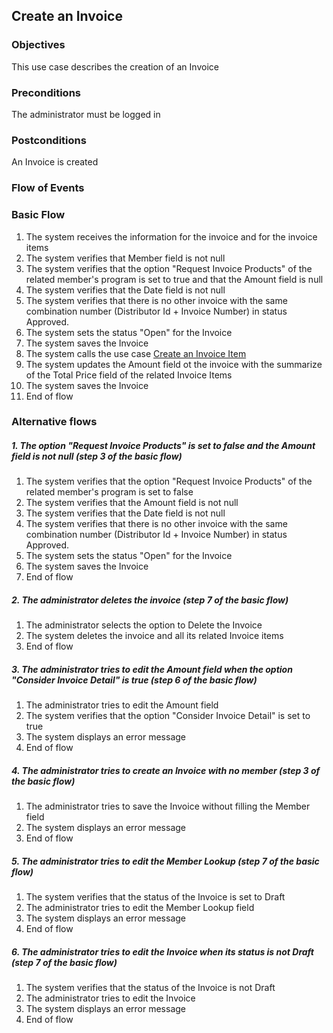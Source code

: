 ## Create an Invoice

### Objectives 
This use case describes the creation of an Invoice

### Preconditions
The administrator must be logged in

### Postconditions
An Invoice is created

### Flow of Events

### Basic Flow

1. The system receives the information for the invoice and for the invoice items 
2. The system verifies that Member field is not null
3. The system verifies that the option "Request Invoice Products" of the related member's program is set to true and that the Amount field is null
4. The system verifies that the Date field is not null
5. The system verifies that there is no other invoice with the same combination number (Distributor Id + Invoice Number) in status Approved.
6. The system sets the status "Open" for the Invoice
7. The system saves the Invoice
8. The system calls the use case [Create an Invoice Item](https://github.com/FieloIncentiveAutomation/fieloprp/blob/develop/doc/UC-PRP-0001-Create%20an%20Invoice%20Item.md)
9. The system updates the Amount field ot the invoice with the summarize of the Total Price field of the related Invoice Items 
10. The system saves the Invoice
11. End of flow

### Alternative flows

##### 1. The option "Request Invoice Products" is set to false and the Amount field is not null (step 3 of the basic flow)
   1. The system verifies that the option "Request Invoice Products" of the related member's program is set to false
   2. The system verifies that the Amount field is not null
   3. The system verifies that the Date field is not null
   4. The system verifies that there is no other invoice with the same combination number (Distributor Id + Invoice Number) in status Approved.
   5. The system sets the status "Open" for the Invoice
   6. The system saves the Invoice
   7. End of flow

##### 2. The administrator deletes the invoice (step 7 of the basic flow)
   1. The administrator selects the option to Delete the Invoice
   2. The system deletes the invoice and all its related Invoice items
   3. End of flow

##### 3. The administrator tries to edit the Amount field when the option "Consider Invoice Detail" is true (step 6 of the basic flow)
   1. The administrator tries to edit the Amount field
   2. The system verifies that the option "Consider Invoice Detail" is set to true
   3. The system displays an error message
   4. End of flow
   
##### 4. The administrator tries to create an Invoice with no member (step 3 of the basic flow)
   1. The administrator tries to save the Invoice without filling the Member field
   2. The system displays an error message
   3. End of flow

##### 5. The administrator tries to edit the Member Lookup (step 7 of the basic flow)
   1. The system verifies that the status of the Invoice is set to Draft
   2. The administrator tries to edit the Member Lookup field
   4. The system displays an error message
   5. End of flow

##### 6. The administrator tries to edit the Invoice when its status is not Draft (step 7 of the basic flow)
   1. The system verifies that the status of the Invoice is not Draft
   2. The administrator tries to edit the Invoice
   4. The system displays an error message
   5. End of flow
